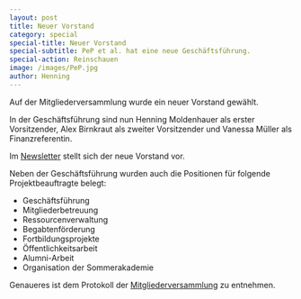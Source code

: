 ```yaml
---
layout: post
title: Neuer Vorstand
category: special
special-title: Neuer Vorstand
special-subtitle: PeP et al. hat eine neue Geschäftsführung.
special-action: Reinschauen
image: /images/PeP.jpg
author: Henning
---
```

Auf der Mitgliederversammlung wurde ein neuer Vorstand gewählt.

In der Geschäftsführung sind nun Henning Moldenhauer als erster Vorsitzender,
Alex Birnkraut als zweiter Vorsitzender und Vanessa Müller als Finanzreferentin.

Im [Newsletter](/dokumente/newsletter_2015-05.pdf) stellt sich der neue Vorstand vor.


Neben der Geschäftsführung wurden auch die Positionen für folgende
Projektbeauftragte belegt:

  - Geschäftsführung
  - Mitgliederbetreuung
  - Ressourcenverwaltung
  - Begabtenförderung
  - Fortbildungsprojekte
  - Öffentlichkeitsarbeit
  - Alumni-Arbeit
  - Organisation der Sommerakademie

Genaueres ist dem Protokoll der [Mitgliederversammlung](/dokumente/jhv_2015.pdf) zu entnehmen.
